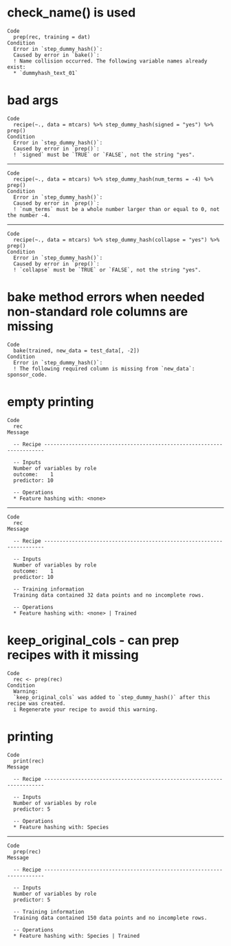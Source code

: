 # check_name() is used

    Code
      prep(rec, training = dat)
    Condition
      Error in `step_dummy_hash()`:
      Caused by error in `bake()`:
      ! Name collision occurred. The following variable names already exist:
      * `dummyhash_text_01`

# bad args

    Code
      recipe(~., data = mtcars) %>% step_dummy_hash(signed = "yes") %>% prep()
    Condition
      Error in `step_dummy_hash()`:
      Caused by error in `prep()`:
      ! `signed` must be `TRUE` or `FALSE`, not the string "yes".

---

    Code
      recipe(~., data = mtcars) %>% step_dummy_hash(num_terms = -4) %>% prep()
    Condition
      Error in `step_dummy_hash()`:
      Caused by error in `prep()`:
      ! `num_terms` must be a whole number larger than or equal to 0, not the number -4.

---

    Code
      recipe(~., data = mtcars) %>% step_dummy_hash(collapse = "yes") %>% prep()
    Condition
      Error in `step_dummy_hash()`:
      Caused by error in `prep()`:
      ! `collapse` must be `TRUE` or `FALSE`, not the string "yes".

# bake method errors when needed non-standard role columns are missing

    Code
      bake(trained, new_data = test_data[, -2])
    Condition
      Error in `step_dummy_hash()`:
      ! The following required column is missing from `new_data`: sponsor_code.

# empty printing

    Code
      rec
    Message
      
      -- Recipe ----------------------------------------------------------------------
      
      -- Inputs 
      Number of variables by role
      outcome:    1
      predictor: 10
      
      -- Operations 
      * Feature hashing with: <none>

---

    Code
      rec
    Message
      
      -- Recipe ----------------------------------------------------------------------
      
      -- Inputs 
      Number of variables by role
      outcome:    1
      predictor: 10
      
      -- Training information 
      Training data contained 32 data points and no incomplete rows.
      
      -- Operations 
      * Feature hashing with: <none> | Trained

# keep_original_cols - can prep recipes with it missing

    Code
      rec <- prep(rec)
    Condition
      Warning:
      `keep_original_cols` was added to `step_dummy_hash()` after this recipe was created.
      i Regenerate your recipe to avoid this warning.

# printing

    Code
      print(rec)
    Message
      
      -- Recipe ----------------------------------------------------------------------
      
      -- Inputs 
      Number of variables by role
      predictor: 5
      
      -- Operations 
      * Feature hashing with: Species

---

    Code
      prep(rec)
    Message
      
      -- Recipe ----------------------------------------------------------------------
      
      -- Inputs 
      Number of variables by role
      predictor: 5
      
      -- Training information 
      Training data contained 150 data points and no incomplete rows.
      
      -- Operations 
      * Feature hashing with: Species | Trained

